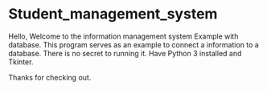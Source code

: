 # Student_management_system


Hello, Welcome to the information management system Example with database. 
This program serves as an example to connect a information to a database.
There is no secret to running it. Have Python 3 installed and Tkinter. 

Thanks for checking out.

